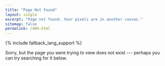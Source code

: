 ```yaml
---
title: "Page Not Found"
layout: single
excerpt: "Page not found. Your pixels are in another canvas."
sitemap: false
permalink: /404.html
---
```

{% include fallback_lang_support %}

Sorry, but the page you were trying to view does not exist --- perhaps you can try searching for it below.

<script type="text/javascript">
  var GOOG_FIXURL_LANG = 'en';
  var GOOG_FIXURL_SITE = '{{ site.url }}'
</script>
<script type="text/javascript"
  src="//linkhelp.clients.google.com/tbproxy/lh/wm/fixurl.js">
</script>
